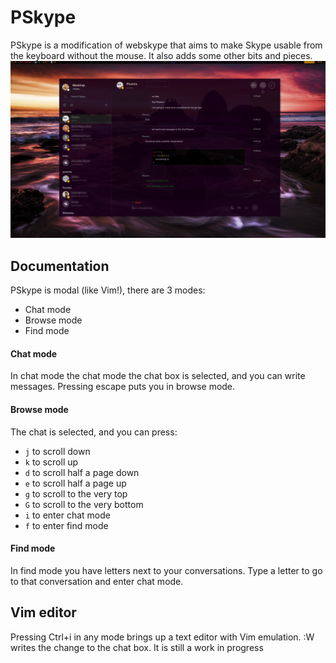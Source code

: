 # PSkype
PSkype is a modification of webskype that aims to make Skype usable from the keyboard without the mouse. It also adds some other bits and pieces.
![Screenshot](assets/screenshots/01.png)

## Documentation
PSkype is modal (like Vim!), there are 3 modes:
* Chat mode
* Browse mode
* Find mode

#### Chat mode
In chat mode the chat mode the chat box is selected, and you can write messages. Pressing escape puts you in browse mode.

#### Browse mode
The chat is selected, and you can press:
- `j` to scroll down
- `k` to scroll up
- `d` to scroll half a page down
- `e` to scroll half a page up
- `g` to scroll to the very top
- `G` to scroll to the very bottom
- `i` to enter chat mode
- `f` to enter find mode

#### Find mode
In find mode you have letters next to your conversations. Type a letter to go to that conversation and enter chat mode.


## Vim editor
Pressing Ctrl+i in any mode brings up a text editor with Vim emulation. :W writes the change to the chat box. It is still a work in progress
